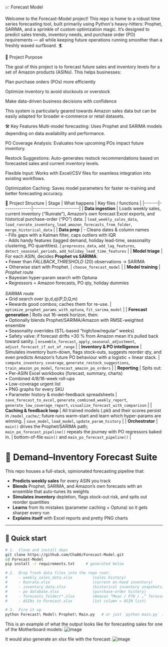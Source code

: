 📈 Forecast Model


Welcome to the Forecast-Model project!
This repo is home to a robust time series forecasting tool, built primarily using Python's heavy-hitters: Prophet, SARIMA, and a sprinkle of custom optimization magic. It’s designed to predict sales trends, inventory needs, and purchase order (PO) requirements — all while keeping future operations running smoother than a freshly waxed surfboard. 🏄

🚀 Project Purpose

The goal of this project is to forecast future sales and inventory levels for a set of Amazon products (ASINs). This helps businesses:

Plan purchase orders (POs) more efficiently

Optimize inventory to avoid stockouts or overstock

Make data-driven business decisions with confidence

This system is particularly geared towards Amazon sales data but can be easily adapted for broader e-commerce or retail datasets.

🛠️ Key Features
Multi-model forecasting: Uses Prophet and SARIMA models depending on data availability and performance.

PO Coverage Analysis: Evaluates how upcoming POs impact future inventory.

Restock Suggestions: Auto-generates restock recommendations based on forecasted sales and current inventory levels.

Flexible Input: Works with Excel/CSV files for seamless integration into existing workflows.

Optimization Caching: Saves model parameters for faster re-training and better forecasting accuracy.

🧩 Project Structure
| Stage | What happens | Key files / functions |
|-------|--------------|-----------------------|
| **Data ingestion** | Loads weekly sales, current inventory (“Runrate”), Amazon’s own forecast Excel exports, and historical purchase-order (“PO”) data. | `load_weekly_sales_data`, `load_runrate_inventory`, `load_amazon_forecasts_from_folder`, `merge_historical_data` |
| **Data prep** | - Cleans dates & column names<br>- Fills gaps with a Kalman filter, caps outliers with IQR<br>- Adds handy features (lagged demand, holiday lead-time, seasonality clustering, PO quantities). | `preprocess_data`, `add_lag_features`, `detect_seasonal_periods`, `add_holiday_lead_time_features` |
| **Model triage** | For each ASIN, decides **Prophet vs SARIMA**: <br>• Fewer than *FALLBACK_THRESHOLD* (20) observations → SARIMA <br>• Otherwise start with Prophet. | `choose_forecast_model` |
| **Model training** | *Prophet route*<br>  • Bayesian hyper-param search with Optuna<br>  • Regressors = Amazon forecasts, PO qty, holiday dummies<br><br>*SARIMA route*<br>  • Grid search over (p,d,q)(P,D,Q,m)<br>  • Rewards good combos; caches them for re-use. | `optimize_prophet_params_with_optuna`, `fit_sarima_model` |
| **Forecast generation** | Rolls out 16-week horizon, then: <br>• Optionally blends Prophet/SARIMA/Amazon with RMSE-weighted ensemble<br>• Seasonality overrides (STL-based “high/low/regular” weeks)<br>• Safety valve: if forecast drifts >30 % from Amazon mean it’s pulled back toward sanity. | `ensemble_forecast`, `apply_seasonal_adjustment`, `adjust_forecast_if_out_of_range` |
| **Inventory & PO intelligence** | Simulates inventory burn-down, flags stock-outs, suggests reorder qty, and even predicts Amazon’s future PO behaviour with a logistic + linear stack. | `compute_inventory_coverage`, `generate_restock_suggestions`, `train_amazon_po_model`, `forecast_amazon_po_orders` |
| **Reporting** | Spits out: <br>• Per-ASIN Excel workbooks (forecast, summary, charts)<br>• Combined 4/8/16-week roll-ups<br>• Low-coverage urgent list<br>• PNG graphs for every SKU<br>• Parameter history & model-feedback spreadsheets | `save_forecast_to_excel`, `generate_combined_weekly_report`, `generate_low_coverage_report`, `visualize_forecast_with_comparison` |
| **Caching & feedback loop** | All trained models (.pkl) and their scores persist in `/model_cache/`; future runs warm-start and learn which hyper-params are winning. | `save_model`, `load_model`, `update_param_history` |
| **Orchestrator** | `main()` drives the Prophet/SARIMA path;<br>`main_po_forecast_pipeline()` repeats the journey with PO regressors baked in. | bottom-of-file `main()` and `main_po_forecast_pipeline()` |

# 🛒 Demand–Inventory Forecast Suite

This repo houses a full-stack, opinionated forecasting pipeline that:

* **Predicts weekly sales** for every ASIN you track  
* **Blends** Prophet, SARIMA, and Amazon’s own forecasts with an ensemble that auto-tunes its weights  
* **Simulates inventory** depletion, flags stock-out risk, and spits out reorder quantities  
* **Learns** from its mistakes (parameter caching + Optuna) so it gets sharper every run  
* **Explains itself** with Excel reports and pretty PNG charts

---

## 🚀 Quick start

```bash
# 1.  Clone and install deps
git clone https://github.com/Cha86/Forecast-Model.git
cd Forecast-Model
pip install -r requirements.txt     # generated below

# 2.  Drop fresh data files into the repo root:
#     - weekly_sales_data.xlsx         (sales history)
#     - Runrate.xlsx                   (current on-hand inventory)
#     - inventory_data.xlsx            (historical inventory snapshots)
#     - po database.xlsx               (purchase-order history)
#     - forecasts_folder/*.xlsx        (Amazon “Mean / P70 / …” forecasts)
#     - ASINs to Forecast.xlsx         (1st column = ASIN list)

# 3.  Fire it up
python Forecast\ Model\ Prophet\ Main.py   # or just `python main.py` if you rename

```

This is an example of what the output looks like for forecasting sales for one of the Motherboard models:
![image](https://github.com/user-attachments/assets/c72c0ba4-9f6f-4071-81e6-55470c523ad9)

It would also generate an xlsx file with the forecast:
![image](https://github.com/user-attachments/assets/fa5e900c-0550-49a7-8238-a530b2d48ae2)



